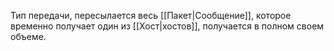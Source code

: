 Тип передачи, пересылается весь
[[Пакет|Сообщение]], которое временно получает один из [[Хост|хостов]], получается в полном своем объеме.